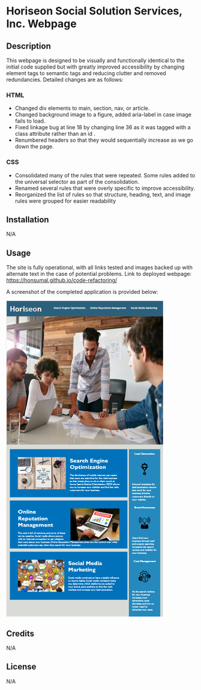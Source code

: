 # Horiseon Social Solution Services, Inc. Webpage

## Description

This webpage is designed to be visually and functionally identical to the initial code supplied but with greatly improved accessibility by changing element tags to semantic tags and reducing clutter and removed redundancies. Detailed changes are as follows:

### HTML

- Changed div elements to main, section, nav, or article.
- Changed background image to a figure, added aria-label in case image fails to load.
- Fixed linkage bug at line 18 by changing line 36 as it was tagged with a class attribute rather than an id .
- Renumbered headers so that they would sequentially increase as we go down the page.

### CSS

- Consolidated many of the rules that were repeated. Some rules added to the universal selector as part of the consolidation.
- Renamed several rules that were overly specific to improve accessibility.
- Reorganized the list of rules so that structure, heading, text, and image rules were grouped for easier readability

## Installation

N/A

## Usage

The site is fully operational, with all links tested and images backed up with alternate text in the case of potential problems. Link to deployed webpage: https://honsumal.github.io/code-refactoring/

A screenshot of the completed application is provided below:

![Completed Webpage Image](/assets/images/finished-webpage.png)

## Credits
N/A

## License

N/A
